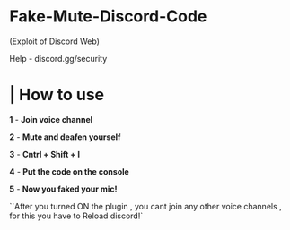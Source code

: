 # Fake-Mute-Discord-Code
(Exploit of Discord Web)

Help - discord.gg/security

# | How to use

**1** - **Join voice channel**

**2** - **Mute and deafen yourself**

**3** -  **Cntrl + Shift + I**

**4** -  **Put the code on the console**

**5** - **Now you faked your mic!**


``After you turned ON the plugin , you cant join any other voice channels , for this you have to Reload discord!`

